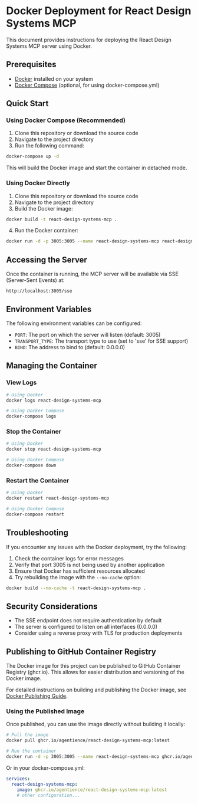 # Docker Deployment for React Design Systems MCP

This document provides instructions for deploying the React Design Systems MCP server using Docker.

## Prerequisites

- [Docker](https://docs.docker.com/get-docker/) installed on your system
- [Docker Compose](https://docs.docker.com/compose/install/) (optional, for using docker-compose.yml)

## Quick Start

### Using Docker Compose (Recommended)

1. Clone this repository or download the source code
2. Navigate to the project directory
3. Run the following command:

```bash
docker-compose up -d
```

This will build the Docker image and start the container in detached mode.

### Using Docker Directly

1. Clone this repository or download the source code
2. Navigate to the project directory
3. Build the Docker image:

```bash
docker build -t react-design-systems-mcp .
```

4. Run the Docker container:

```bash
docker run -d -p 3005:3005 --name react-design-systems-mcp react-design-systems-mcp
```

## Accessing the Server

Once the container is running, the MCP server will be available via SSE (Server-Sent Events) at:

```
http://localhost:3005/sse
```

## Environment Variables

The following environment variables can be configured:

- `PORT`: The port on which the server will listen (default: 3005)
- `TRANSPORT_TYPE`: The transport type to use (set to 'sse' for SSE support)
- `BIND`: The address to bind to (default: 0.0.0.0)

## Managing the Container

### View Logs

```bash
# Using Docker
docker logs react-design-systems-mcp

# Using Docker Compose
docker-compose logs
```

### Stop the Container

```bash
# Using Docker
docker stop react-design-systems-mcp

# Using Docker Compose
docker-compose down
```

### Restart the Container

```bash
# Using Docker
docker restart react-design-systems-mcp

# Using Docker Compose
docker-compose restart
```

## Troubleshooting

If you encounter any issues with the Docker deployment, try the following:

1. Check the container logs for error messages
2. Verify that port 3005 is not being used by another application
3. Ensure that Docker has sufficient resources allocated
4. Try rebuilding the image with the `--no-cache` option:

```bash
docker build --no-cache -t react-design-systems-mcp .
```

## Security Considerations

- The SSE endpoint does not require authentication by default
- The server is configured to listen on all interfaces (0.0.0.0)
- Consider using a reverse proxy with TLS for production deployments

## Publishing to GitHub Container Registry

The Docker image for this project can be published to GitHub Container Registry (ghcr.io). This allows for easier distribution and versioning of the Docker image.

For detailed instructions on building and publishing the Docker image, see [Docker Publishing Guide](docs/docker-publishing-guide.md).

### Using the Published Image

Once published, you can use the image directly without building it locally:

```bash
# Pull the image
docker pull ghcr.io/agentience/react-design-systems-mcp:latest

# Run the container
docker run -d -p 3005:3005 --name react-design-systems-mcp ghcr.io/agentience/react-design-systems-mcp:latest
```

Or in your docker-compose.yml:

```yaml
services:
  react-design-systems-mcp:
    image: ghcr.io/agentience/react-design-systems-mcp:latest
    # other configuration...
```
